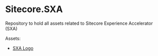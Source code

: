 # Sitecore.SXA
Repository to hold all assets related to Sitecore Experience Accelerator (SXA)

Assets:
- [SXA Logo](https://github.com/chorpo/Sitecore.SXA/tree/master/SXA%20Logo)
